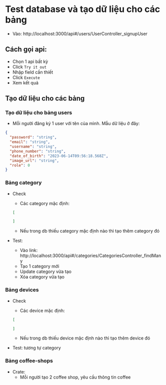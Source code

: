 # Test database và tạo dữ liệu cho các bảng

- Vào: http://localhost:3000/api#/users/UserController_signupUser

## Cách gọi api:
- Chọn 1 api bất kỳ
- Click `Try it out`
- Nhập field cần thiết
- Click `Execute`
- Xem kết quả

## Tạo dữ liệu cho các bảng

### Tạo dữ liệu cho bảng users
- Mỗi người đăng ký 1 user với tên của mình. Mẫu dữ liệu ở đây:

```json
{
  "password": "string",
  "email": "string",
  "username": "string",
  "phone_number": "string",
  "date_of_birth": "2023-06-14T09:56:18.568Z",
  "image_url": "string",
  "role": 0
}
```

### Bảng category
- Check
  - Các category mặc định:
  ```json
  [

  ]
  ```
  - Nếu trong db thiếu category mặc định nào thì tạo thêm category đó

- Test:
  - Vào link: http://localhost:3000/api#/categories/CategoriesController_findMany
  - Tạo 1 category mới
  - Update category vừa tạo
  - Xóa category vừa tạo


### Bảng devices
- Check
  - Các device mặc định:
  ```json
  [

  ]
  ```
  - Nếu trong db thiếu device mặc định nào thì tạo thêm device đó

- Test: tương tự category

### Bảng coffee-shops
- Crate:
  - Mỗi người tạo 2 coffee shop, yêu cầu thông tin coffee
